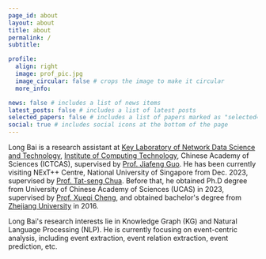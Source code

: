 ```yaml
---
page_id: about
layout: about
title: about
permalink: /
subtitle: 

profile:
  align: right
  image: prof_pic.jpg
  image_circular: false # crops the image to make it circular
  more_info: 

news: false # includes a list of news items
latest_posts: false # includes a list of latest posts
selected_papers: false # includes a list of papers marked as "selected={true}"
social: true # includes social icons at the bottom of the page
---
```


Long Bai is a research assistant at [Key Laboratory of Network Data Science and Technology](http://bigdatalab.ac.cn/),  [Institute of Computing Technology](http://www.ict.ac.cn/), Chinese Academy of Sciences (ICTCAS), supervised by [Prof. Jiafeng Guo](https://bigdatalab.ac.cn/rcpy/bssds/202203/t20220308_20651.html). 
He has been currently visiting NExT++ Centre, National University of Singapore from Dec. 2023, supervised by [Prof. Tat-seng Chua](https://www.chuatatseng.com/).
Before that, he obtained Ph.D degree from University of Chinese Academy of Sciences (UCAS) in 2023, supervised by [Prof. Xueqi Cheng](https://bigdatalab.ac.cn/yjdw/jcrc/202203/t20220308_20663.html), and obtained bachelor's degree from [Zhejiang University](https://www.zju.edu.cn/) in 2016.

Long Bai's research interests lie in Knowledge Graph (KG) and Natural Language Processing (NLP). 
He is currently focusing on event-centric analysis, including event extraction, event relation extraction, event prediction, etc.
